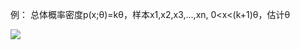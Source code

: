 例： 总体概率密度p(x;θ)=kθ，样本x1,x2,x3,...,xn, 0<x<(k+1)θ，估计θ

![](https://cdn.jsdelivr.net/gh/lyhcc/Picture_Repository/img/12sxs3.gif)

